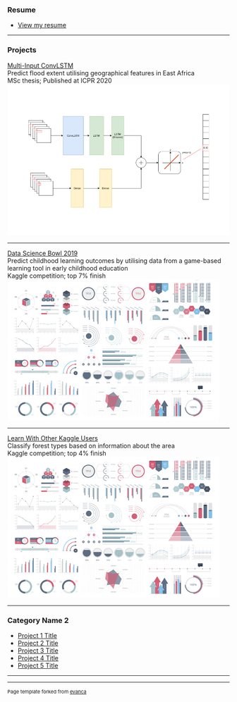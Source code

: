### Resume

- [View my resume](/pdf/resume.pdf)

---


### Projects 

[Multi-Input ConvLSTM](/msc)
<br>
Predict flood extent utilising geographical features in East Africa
<br>
MSc thesis; Published at ICPR 2020
<br>
<img src="images/model_cropped.png?raw=true"/>

---
[Data Science Bowl 2019](/pdf/sample_presentation.pdf)
<br>
Predict childhood learning outcomes by utilising data from a game-based learning tool in early childhood
education
<br>
Kaggle competition; top 7% finish
<br>
<img src="images/dummy_thumbnail.jpg?raw=true"/>

---
[Learn With Other Kaggle Users](http://example.com/)
<br>
Classify forest types based on information about the area
<br>
Kaggle competition; top 4% finish
<br>
<img src="images/dummy_thumbnail.jpg?raw=true"/>

---

### Category Name 2

- [Project 1 Title](http://example.com/)
- [Project 2 Title](http://example.com/)
- [Project 3 Title](http://example.com/)
- [Project 4 Title](http://example.com/)
- [Project 5 Title](http://example.com/)

---




---
<p style="font-size:11px">Page template forked from <a href="https://github.com/evanca/quick-portfolio">evanca</a></p>
<!-- Remove above link if you don't want to attibute -->
